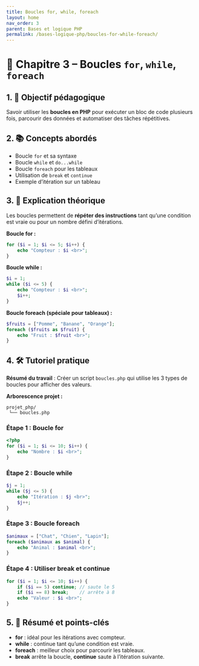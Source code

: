 ```yaml
---
title: Boucles for, while, foreach
layout: home
nav_order: 3
parent: Bases et logique PHP
permalink: /bases-logique-php/boucles-for-while-foreach/
---
```



# 📘 Chapitre 3 – Boucles `for`, `while`, `foreach`

## 1. 🎯 Objectif pédagogique

Savoir utiliser les **boucles en PHP** pour exécuter un bloc de code plusieurs fois, parcourir des données et automatiser des tâches répétitives.

## 2. 📚 Concepts abordés

* Boucle `for` et sa syntaxe
* Boucle `while` et `do...while`
* Boucle `foreach` pour les tableaux
* Utilisation de `break` et `continue`
* Exemple d’itération sur un tableau

## 3. 🧠 Explication théorique

Les boucles permettent de **répéter des instructions** tant qu’une condition est vraie ou pour un nombre défini d’itérations.

**Boucle for :**

```php
for ($i = 1; $i <= 5; $i++) {
    echo "Compteur : $i <br>";
}
```

**Boucle while :**

```php
$i = 1;
while ($i <= 5) {
    echo "Compteur : $i <br>";
    $i++;
}
```

**Boucle foreach (spéciale pour tableaux) :**

```php
$fruits = ["Pomme", "Banane", "Orange"];
foreach ($fruits as $fruit) {
    echo "Fruit : $fruit <br>";
}
```

## 4. 🛠 Tutoriel pratique

**Résumé du travail** : Créer un script `boucles.php` qui utilise les 3 types de boucles pour afficher des valeurs.

**Arborescence projet :**

```
projet_php/
 └── boucles.php
```

### Étape 1 : Boucle for

```php
<?php
for ($i = 1; $i <= 10; $i++) {
    echo "Nombre : $i <br>";
}
```

### Étape 2 : Boucle while

```php
$j = 1;
while ($j <= 5) {
    echo "Itération : $j <br>";
    $j++;
}
```

### Étape 3 : Boucle foreach

```php
$animaux = ["Chat", "Chien", "Lapin"];
foreach ($animaux as $animal) {
    echo "Animal : $animal <br>";
}
```

### Étape 4 : Utiliser break et continue

```php
for ($i = 1; $i <= 10; $i++) {
    if ($i == 5) continue; // saute le 5
    if ($i == 8) break;    // arrête à 8
    echo "Valeur : $i <br>";
}
```

## 5. 🧾 Résumé et points-clés

* **for** : idéal pour les itérations avec compteur.
* **while** : continue tant qu’une condition est vraie.
* **foreach** : meilleur choix pour parcourir les tableaux.
* **break** arrête la boucle, **continue** saute à l’itération suivante.
